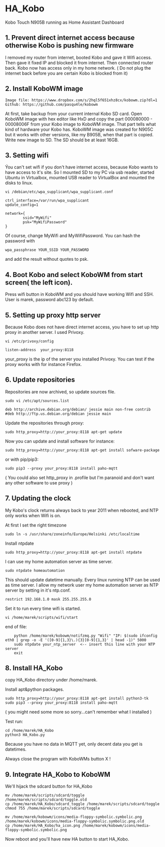 # HA_Kobo
Kobo Touch N905B running as Home Assistant Dashboard

## 1. Prevent direct internet access because otherwise Kobo is pushing new firmware
I removed my router from internet, booted Kobo and gave it Wifi access. Then gave it fixed IP and blocked it from internet. Then connected router back. Kobo now has access only in my home network. ( Do not plug the internet back before you are certain Kobo is blocked from it) 

## 2. Install KoboWM image

```
Image file: https://www.dropbox.com/s/2hql5f651xhz8cx/kobowm.zip?dl=1
Github: https://github.com/pasqu4le/kobowm
```
At first, take backup from your current internal Kobo SD card. 
Open KoboWM image with hex editor like HxD and copy the part 000080000 - 00008006F from your Kobo image to KoboWM image. That part tells what kind of hardware your Kobo has. 
KoboWM image was created for N905C but it works with other versions, like my B905B, when that part is copied. 
Write new image to SD. The SD should be at least 16GB. 

## 3. Setting wifi
Ýou can't set wifi if you don't have internet access, because Kobo wants to have access to it's site. 
So I mounted SD to my PC via usb reader, started Ubuntu in Virtualbox, mounted USB reader to VirtualBox and mounted the disks to linux. 
```
vi /debian/etc/wpa_supplicant/wpa_supplicant.conf
```
```
ctrl_interface=/var/run/wpa_supplicant
update_config=1

network={
        ssid="MyWifi"
        psk="MyWifiPassword"
}
```

Of course, change MyWifi and MyWifiPassword.
You can hash the password with 
```
wpa_passphrase YOUR_SSID YOUR_PASSWORD
```
and add the result without quotes to psk. 

## 4. Boot Kobo and select KoboWM from start screen( the left icon).
Press wifi button in KoboWM and you should have working Wifi and SSH. 
User is marek, password abc123 by default.

## 5. Setting up proxy http server
Because Kobo does not have direct internet access, you have to set up http proxy in another server.
I used Privoxy. 
```
vi /etc/privoxy/config
```
```
listen-address  your_proxy:8118
```
your_proxy is the ip of the server you installed Privoxy. You can test if the proxy works with for instance Firefox. 

## 6. Update repositories
Repositories are now archived, so update sources file.
```
sudo vi /etc/apt/sources.list
```
```
deb http://archive.debian.org/debian/ jessie main non-free contrib
#deb http://ftp.us.debian.org/debian jessie main
```

Update the repositories through proxy:
```
sudo http_proxy=http://your_proxy:8118 apt-get update
```
Now you can update and install software for instance:
```
sudo http_proxy=http://your_proxy:8118 apt-get install sofware-package
```
or with pip/pip3:
```
sudo pip3 --proxy your_proxy:8118 install paho-mqtt
```

( You could also set http_proxy in .profile but I'm paranoid and don't want any other software to use proxy ) 

## 7. Updating the clock
My Kobo's clock returns always back to year 2011 when rebooted, and NTP only works when Wifi is on.

At first I set the right timezone
```
sudo ln -s /usr/share/zoneinfo/Europe/Helsinki /etc/localtime
```

Install ntpdate
```
sudo http_proxy=http://your_proxy:8118 apt-get install ntpdate
```

I can use my home automation server as time server.
```
sudo ntpdate homeautomation
```
This should update datetime manually. Every linux running NTP can be used as time server. 
I allow my network user my home automation server as NTP server by setting in it's ntp.conf.
```
restrict 192.168.1.0 mask 255.255.255.0
```

Set it to run every time wifi is started. 
```
vi /home/marek/scripts/wifi/start
```
end of file: 
```
    python /home/marek/kobowm/notifzmq.py "Wifi" "IP: $(sudo ifconfig eth0 | grep -o -E '([0-9]{1,3}\.){3}[0-9]{1,3}' | head -1)" 5000
    sudo ntpdate your_ntp_server  <-- insert this line with your NTP server
    exit
```

## 8. Install HA_Kobo
copy HA_Kobo directory under /home/marek.

Install apt&python packages.
```
sudo http_proxy=http://your_proxy:8118 apt-get install python3-tk
sudo pip3 --proxy your_proxy:8118 install paho-mqtt
```

( you might need some more so sorry...can't remember what I installed )

Test run: 
```
cd /home/marek/HA_Kobo
python3 HA_Kobo.py
```

Because you have no data in MQTT yet, only decent data you get is datetimes. 

Always close the program with KoboWMs button X !

## 9. Integrate HA_Kobo to KoboWM

We'll hijack the sdcard button for HA_Kobo

```
mv /home/marek/scripts/sdcard/toggle /home/marek/scripts/sdcard/toggle.old
cp /home/marek/HA_Kobo/sdcard_toggle /home/marek/scripts/sdcard/toggle
chmod 755 /home/marek/scripts/sdcard/toggle

mv /home/marek/kobowm/icons/media-floppy-symbolic.symbolic.png /home/marek/kobowm/icons/media-floppy-symbolic.symbolic.png.old
cp /home/marek/HA_Kobo/ha_icon.png /home/marek/kobowm/icons/media-floppy-symbolic.symbolic.png
```

Now reboot and you'll have new HA button to start HA_Kobo. 
